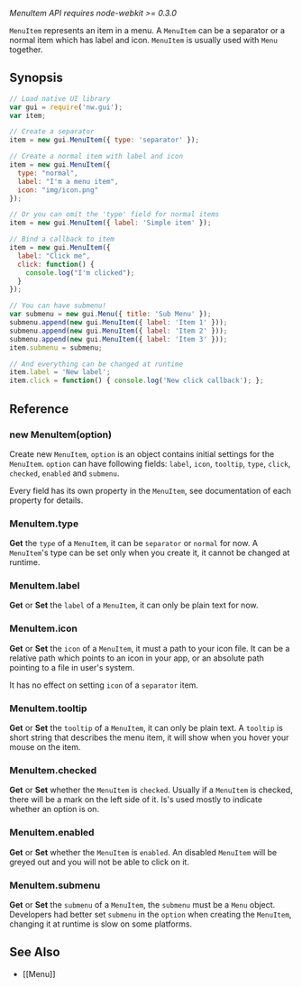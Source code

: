 _MenuItem API requires node-webkit >= 0.3.0_

`MenuItem` represents an item in a menu. A `MenuItem` can be a separator or a normal item which has label and icon. `MenuItem` is usually used with `Menu` together.

## Synopsis

```javascript
// Load native UI library
var gui = require('nw.gui');
var item;

// Create a separator
item = new gui.MenuItem({ type: 'separator' });

// Create a normal item with label and icon
item = new gui.MenuItem({
  type: "normal", 
  label: "I'm a menu item",
  icon: "img/icon.png"
});

// Or you can omit the 'type' field for normal items
item = new gui.MenuItem({ label: 'Simple item' });

// Bind a callback to item
item = new gui.MenuItem({
  label: "Click me",
  click: function() {
    console.log("I'm clicked");
  }
});

// You can have submenu!
var submenu = new gui.Menu({ title: 'Sub Menu' });
submenu.append(new gui.MenuItem({ label: 'Item 1' }));
submenu.append(new gui.MenuItem({ label: 'Item 2' }));
submenu.append(new gui.MenuItem({ label: 'Item 3' }));
item.submenu = submenu;

// And everything can be changed at runtime
item.label = 'New label';
item.click = function() { console.log('New click callback'); };
```

## Reference

### new MenuItem(option)

Create new `MenuItem`, `option` is an object contains initial settings for the `MenuItem`. `option` can have following fields: `label`, `icon`, `tooltip`, `type`, `click`, `checked`, `enabled` and `submenu`.

Every field has its own property in the `MenuItem`, see documentation of each property for details.

### MenuItem.type

**Get** the `type` of a `MenuItem`, it can be `separator` or `normal` for now. A `MenuItem`'s type can be set only when you create it, it cannot be changed at runtime.

### MenuItem.label

**Get** or **Set** the `label` of a `MenuItem`, it can only be plain text for now.

### MenuItem.icon

**Get** or **Set** the `icon` of a `MenuItem`, it must a path to your icon file. It can be a relative path which points to an icon in your app, or an absolute path pointing to a file in user's system.

It has no effect on setting `icon` of a `separator` item.

### MenuItem.tooltip

**Get** or **Set** the `tooltip` of a `MenuItem`, it can only be plain text. A `tooltip` is short string that describes the menu item, it will show when you hover your mouse on the item.

### MenuItem.checked

**Get** or **Set** whether the `MenuItem` is `checked`. Usually if a `MenuItem` is checked, there will be a mark on the left side of it. Is's used mostly to indicate whether an option is on.

### MenuItem.enabled

**Get** or **Set** whether the `MenuItem` is `enabled`. An disabled `MenuItem` will be greyed out and you will not be able to click on it.

### MenuItem.submenu

**Get** or **Set** the `submenu` of a `MenuItem`, the `submenu` must be a `Menu` object. Developers had better set `submenu` in the `option` when creating the `MenuItem`, changing it at runtime is slow on some platforms.

## See Also

* [[Menu]]